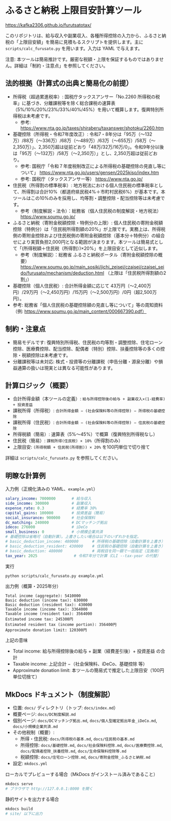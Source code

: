 # ふるさと納税 上限目安計算ツール

https://kafka2306.github.io/furutsatotax/

このリポジトリは、給与収入や副業収入、各種所得控除の入力から、ふるさと納税の「上限目安額」を簡易に見積もるスクリプトを提供します。主に `scripts/calc_furusato.py` を用います。入力は YAML で与えます。

注意: 本ツールは簡易推計です。厳密な税額・上限を保証するものではありません。詳細は「制約・注意点」を参照してください。

## 法的根拠（計算式の出典と簡易化の前提）
- 所得税（超過累進税率）: 国税庁タックスアンサー「No.2260 所得税の税率」に基づき、分離課税等を除く総合課税の速算表（5%/10%/20%/23%/33%/40%/45%）を用いて概算します。復興特別所得税は未考慮です。
  - 参考: https://www.nta.go.jp/taxes/shiraberu/taxanswer/shotoku/2260.htm
- 基礎控除（所得税・令和7年度改正）: 令和7・8年分は「95万（〜132万）/88万（〜336万）/68万（〜489万）/63万（〜655万）/58万（〜2,350万）」、2,350万超は従前どおり「48万/32万/16万/0」。令和9年分以後は「95万（〜132万）/58万（〜2,350万）」とし、2,350万超は従前どおり。
  - 参考: 国税庁「令和７年度税制改正による所得税の基礎控除の見直し等について」 https://www.nta.go.jp/users/gensen/2025kiso/index.htm
  - 参考: 国税庁（タックスアンサー等） https://www.nta.go.jp/
- 住民税（所得割の標準税率）: 地方税法における個人住民税の標準税率として、所得割は合計10%（都道府県民税4%＋市町村民税6%）が基本です。本ツールはこの10%のみを採用し、均等割・調整控除・配当控除等は未考慮です。
  - 参考（制度解説・法令）：総務省（個人住民税の制度解説・地方税法） https://www.soumu.go.jp/
- ふるさと納税（寄附金税額控除・特例分の上限）: 個人住民税の寄附金税額控除（特例分）は「住民税所得割額の20%」が上限です。実務上は、所得税側の寄附金控除および住民税側の寄附金税額控除（基本分＋特例分）の組合せにより実質負担2,000円となる範囲が決まります。本ツールは簡易式として「(所得税額＋住民税（所得割）)×20%」を上限目安として近似します。
  - 参考（制度解説）：総務省 ふるさと納税ポータル（寄附金税額控除の概要） https://www.soumu.go.jp/main_sosiki/jichi_zeisei/czaisei/czaisei_seido/furusato/mechanism/deduction.html （上限は「住民税所得割額の2割」）
 - 基礎控除（個人住民税）: 合計所得金額に応じて 43万円（〜2,400万円）/29万円（〜2,450万円）/15万円（〜2,500万円）/0円（超2,500万円）。
  - 参考: 総務省「個人住民税の基礎控除額の見直し等について」等の周知資料（例: https://www.soumu.go.jp/main_content/000667390.pdf）

## 制約・注意点
- 簡易モデルです: 復興特別所得税、住民税の均等割・調整控除、住宅ローン控除、医療費控除、配当控除、配偶者（特別）控除、扶養控除等の多くの控除・税額控除は未考慮です。
- 分離課税等は未対応: 株式・投資等の分離課税（申告分離・源泉分離）や損益通算の扱いは現実とは異なる可能性があります。

## 計算ロジック（概要）
- 合計所得金額（本ツールの定義）: `給与所得控除後の給与 + 副業収入×(1-経費率) + 投資差益`
- 課税所得（所得税）: `合計所得金額 − (社会保険料等の所得控除) − 所得税の基礎控除`
- 課税所得（住民税）: `合計所得金額 − (社会保険料等の所得控除) − 住民税の基礎控除`
- 所得税額（簡易）: 速算表（5%〜45%）で概算（復興特別所得税なし）
- 住民税（簡易）: `課税所得(住民税) × 10%`（所得割のみ）
- 上限目安: `(所得税額 + 住民税(所得割)) × 20%` を100円単位で切り捨て

詳細は `scripts/calc_furusato.py` を参照してください。

## 明瞭な計算例

入力例（正規化済みの YAML、`example.yml`）
```yaml
salary_income: 7000000       # 給与収入
side_income: 300000          # 副業収入
expense_rate: 0.3            # 経費率 30%
capital_gains: 100000        # 投資差益（簡易）
social_insurance: 900000     # 社会保険料
dc_matching: 240000          # DCマッチング拠出
ideco: 276000                # iDeCo
small_business: 0            # 小規模企業共済
# 基礎控除は省略可（自動計算）。上書きしたい場合は以下のいずれかを指定。
# basic_deduction_income: 480000      # 所得税の基礎控除（自動計算を上書き）
# basic_deduction_resident: 430000    # 住民税の基礎控除（自動計算を上書き）
# basic_deduction: 480000             # 両税目を同一額で一括指定（互換用）
tax_year: 2025                # 令和7年分で計算（CLI --tax-year の代替）
```

実行
```bash
python scripts/calc_furusato.py example.yml
```

出力例（概算・2025年分）
```text
Total income (aggregate): 5410000
Basic deduction (income tax): 630000
Basic deduction (resident tax): 430000
Taxable income (income tax): 3364000
Taxable income (resident tax): 3564000
Estimated income tax: 245300円
Estimated resident tax (income portion): 356400円
Approximate donation limit: 120300円
```

上記の意味
- Total income: 給与所得控除後の給与 + 副業（経費差引後）+ 投資差益 の合計
- Taxable income: 上記合計 −（社会保険料、iDeCo、基礎控除 等）
- Approximate donation limit: 本ツールの簡易式で推定した上限目安（100円単位切捨て）


## MkDocs ドキュメント（制度解説）
- 位置: `docs/` ディレクトリ（トップ: `docs/index.md`）
- 概要ページ: `docs/DC制度解説.md`
- 個別ページ: `docs/DCマッチング拠出.md`, `docs/個人型確定拠出年金_iDeCo.md`, `docs/小規模企業共済.md`
- その他税制（概要）:
  - 所得・住民税: `docs/所得税の基本.md`, `docs/住民税の基本.md`
  - 所得控除: `docs/基礎控除.md`, `docs/社会保険料控除.md`, `docs/医療費控除.md`, `docs/配偶者控除_扶養控除.md`, `docs/生命保険料控除等.md`
  - 税額控除: `docs/住宅ローン控除.md`, `docs/寄附金控除_ふるさと納税.md`
- 設定: `mkdocs.yml`

ローカルでプレビューする場合（MkDocs がインストール済みであること）
```bash
mkdocs serve
# ブラウザで http://127.0.0.1:8000 を開く
```
静的サイトを出力する場合
```bash
mkdocs build
# site/ 以下に出力
```
